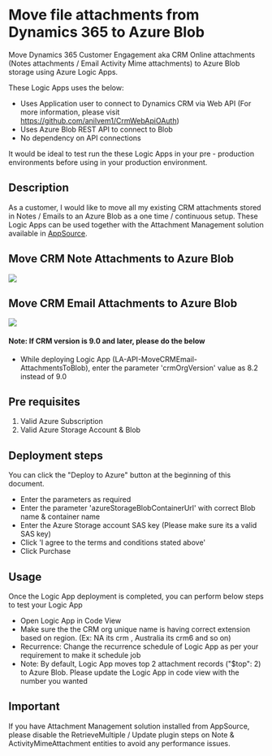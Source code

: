 # Move file attachments from Dynamics 365 to Azure Blob

Move Dynamics 365 Customer Engagement aka CRM Online attachments (Notes attachments / Email Activity Mime attachments) to Azure Blob storage using Azure Logic Apps.

These Logic Apps uses the below:

- Uses Application user to connect to Dynamics CRM via Web API (For more information, please visit <https://github.com/anilvem1/CrmWebApiOAuth>)
- Uses Azure Blob REST API to connect to Blob
- No dependency on API connections

It would be ideal to test run the these Logic Apps in your pre - production environments before using in your production environment.

## Description

As a customer, I would like to move all my existing CRM attachments stored in Notes / Emails to an Azure Blob as a one time / continuous setup.
These Logic Apps can be used together with the Attachment Management solution available in <a href="https://appsource.microsoft.com/en-us/product/dynamics-365/microsoft_labs.96257e65-dbbe-43db-b775-77cf1609530c">AppSource</a>.

## Move CRM Note Attachments to Azure Blob

<a href="https://portal.azure.com/#create/Microsoft.Template/uri/https%3A%2F%2Fraw.githubusercontent.com%2Fanilvem1%2FLAMoveCRMAttachmentsToBlob-API%2Fmaster%2FLA-API-MoveCRMNote-AttachmentsToBlob.json" target="_blank"><img src="http://azuredeploy.net/deploybutton.png"/>
</a>

## Move CRM Email Attachments to Azure Blob

<a href="https://portal.azure.com/#create/Microsoft.Template/uri/https%3A%2F%2Fraw.githubusercontent.com%2Fanilvem1%2FLAMoveCRMAttachmentsToBlob-API%2Fmaster%2FLA-API-MoveCRMEmail-AttachmentsToBlob.json" target="_blank">
<img src="http://azuredeploy.net/deploybutton.png"/>
</a>

#### Note: If CRM version is 9.0 and later, please do the below

- While deploying Logic App (LA-API-MoveCRMEmail-AttachmentsToBlob), enter the parameter 'crmOrgVersion' value as 8.2 instead of 9.0

## Pre requisites

1) Valid Azure Subscription
2) Valid Azure Storage Account & Blob

## Deployment steps

You can click the "Deploy to Azure" button at the beginning of this document.

- Enter the parameters as required
- Enter the parameter 'azureStorageBlobContainerUrl' with correct Blob name & container name
- Enter the Azure Storage account SAS key (Please make sure its a valid SAS key)
- Click 'I agree to the terms and conditions stated above'
- Click Purchase

## Usage

Once the Logic App deployment is completed, you can perform below steps to test your Logic App

- Open Logic App in Code View
- Make sure the the CRM org unique name is having correct extension based on region. (Ex: NA its crm , Australia its crm6 and so on)
- Recurrence: Change the recurrence schedule of Logic App as per your requirement to make it schedule job
- Note: By default, Logic App moves top 2 attachment records ("$top": 2) to Azure Blob. Please update the Logic App in code view with the number you wanted

## Important

If you have Attachment Management solution installed from AppSource, please disable the RetrieveMultiple / Update plugin steps on Note & ActivityMimeAttachment entities to avoid any performance issues.

